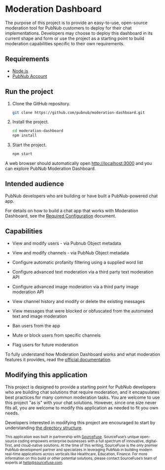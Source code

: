 # Moderation Dashboard

The purpose of this project is to provide an easy-to-use, open-source moderation tool for PubNub customers to deploy for their chat implementations. Developers may choose to deploy this dashboard in its current shape and form or use the project as a starting point to build moderation capabilities specific to their own requirements.

## Requirements

- [Node.js](https://nodejs.org/en/)
- [PubNub Account](https://dashboard.pubnub.com/)

## Run the project

1. Clone the GitHub repository.

   ```bash
   git clone https://github.com/pubnub/moderation-dashboard.git
   ```

1. Install the project.

   ```bash
   cd moderation-dashboard
   npm install
   ```

1. Start the project.

   ```bash
   npm start
   ```

A web browser should automatically open [http://localhost:3000](http://localhost:3000) and you can explore PubNub Moderation Dashboard.

## Intended audience

PubNub developers who are building or have built a PubNub-powered chat app.

For details on how to build a chat app that works with Moderation Dashboard, see the [Required Configuration](/docs/chat/moderation-dashboard/required-configuration) document.

## Capabilities

- View and modify users - via Pubnub Object metadata

- View and modify channels - via PubNub Object metadata

- Configure automatic profanity filtering using a supplied word list

- Configure advanced text moderation via a third party text moderation API

- Configure advanced image moderation via a third party image moderation API

- View channel history and modify or delete the existing messages

- View messages that were blocked or obfuscated from the automated text and image moderation

- Ban users from the app

- Mute or block users from specific channels

- Flag users for future moderation

To fully understand how Moderation Dashboard works and what moderation features it provides, read the [official documentation](https://www.pubnub.com/docs/chat/moderation-dashboard/overview).

## Modifying this application

This project is designed to provide a starting point for PubNub developers who are building chat
solutions that require moderation, and it encapsulates best practices for many common moderation
tasks. You are welcome to use this project "as is" with your chat solutions. However, since
one size never fits all, you are welcome to modify this application as needed to fit
you own needs.

Developers interested in modifying this project are encouraged to start by understanding
[the directory structure](directory-structure.md).

<sup>This application was built in partnership with [SourceFuse](https://www.sourcefuse.com/).
SourceFuse’s unique open-source coding empowers enterprise businesses with a full spectrum of
innovative, digital-first, and cloud-native solutions. At the time of this writing, SourceFuse is
the only premier PubNub development partner and specializes in leveraging PubNub in building modern
real-time applications across verticals like Healthcare, Education, Finance. For more information on
this build or other potential solutions, please contact SourceFuse’s team of experts at
hello@sourcefuse.com.</sup>
